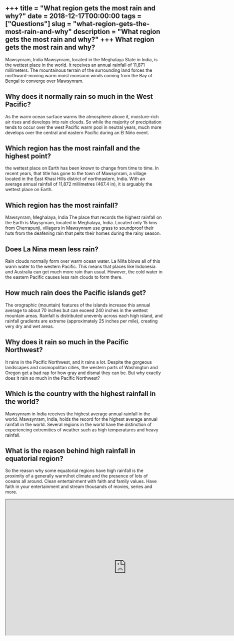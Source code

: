 +++
title = "What region gets the most rain and why?"
date = 2018-12-17T00:00:00
tags = ["Questions"]
slug = "what-region-gets-the-most-rain-and-why"
description = "What region gets the most rain and why?"
+++
What region gets the most rain and why?
---------------------------------------

Mawsynram, India Mawsynram, located in the Meghalaya State in India, is the wettest place in the world. It receives an annual rainfall of 11,871 millimeters. The mountainous terrain of the surrounding land forces the northward-moving warm moist monsoon winds coming from the Bay of Bengal to converge over Mawsynram.

Why does it normally rain so much in the West Pacific?
------------------------------------------------------

As the warm ocean surface warms the atmosphere above it, moisture-rich air rises and develops into rain clouds. So while the majority of precipitation tends to occur over the west Pacific warm pool in neutral years, much more develops over the central and eastern Pacific during an El Niño event.

Which region has the most rainfall and the highest point?
---------------------------------------------------------

the wettest place on Earth has been known to change from time to time. In recent years, that title has gone to the town of Mawsynram, a village located in the East Khasi Hills district of northeastern, India. With an average annual rainfall of 11,872 millimetres (467.4 in), it is arguably the wettest place on Earth.

Which region has the most rainfall?
-----------------------------------

Mawsynram, Meghalaya, India The place that records the highest rainfall on the Earth is Maysynram, located in Meghalaya, India. Located only 15 kms from Cherrapunji, villagers in Mawsynram use grass to soundproof their huts from the deafening rain that pelts their homes during the rainy season.

Does La Nina mean less rain?
----------------------------

Rain clouds normally form over warm ocean water. La Niña blows all of this warm water to the western Pacific. This means that places like Indonesia and Australia can get much more rain than usual. However, the cold water in the eastern Pacific causes less rain clouds to form there.

How much rain does the Pacific islands get?
-------------------------------------------

The orographic (mountain) features of the islands increase this annual average to about 70 inches but can exceed 240 inches in the wettest mountain areas. Rainfall is distributed unevenly across each high island, and rainfall gradients are extreme (approximately 25 inches per mile), creating very dry and wet areas.

Why does it rain so much in the Pacific Northwest?
--------------------------------------------------

It rains in the Pacific Northwest, and it rains a lot. Despite the gorgeous landscapes and cosmopolitan cities, the western parts of Washington and Oregon get a bad rap for how gray and dismal they can be. But why exactly does it rain so much in the Pacific Northwest?

Which is the country with the highest rainfall in the world?
------------------------------------------------------------

Mawsynram in India receives the highest average annual rainfall in the world. Mawsynram, India, holds the record for the highest average annual rainfall in the world. Several regions in the world have the distinction of experiencing extremities of weather such as high temperatures and heavy rainfall.

What is the reason behind high rainfall in equatorial region?
-------------------------------------------------------------

So the reason why some equatorial regions have high rainfall is the proximity of a generally warm/hot climate and the presence of lots of oceans all around. Clean entertainment with faith and family values. Have faith in your entertainment and stream thousands of movies, series and more.

<iframe allow="accelerometer; autoplay; clipboard-write; encrypted-media; gyroscope; picture-in-picture" allowfullscreen="" class="__youtube_prefs__  epyt-is-override  no-lazyload" data-no-lazy="1" data-origheight="433" data-origwidth="770" data-skipgform_ajax_framebjll="" height="433" id="_ytid_84618" loading="lazy" src="https://www.youtube.com/embed/dq234w56n2o?enablejsapi=1&autoplay=0&cc_load_policy=0&cc_lang_pref=&iv_load_policy=1&loop=0&modestbranding=0&rel=1&fs=1&playsinline=0&autohide=2&theme=dark&color=red&controls=1&" title="YouTube player" width="770"></iframe>